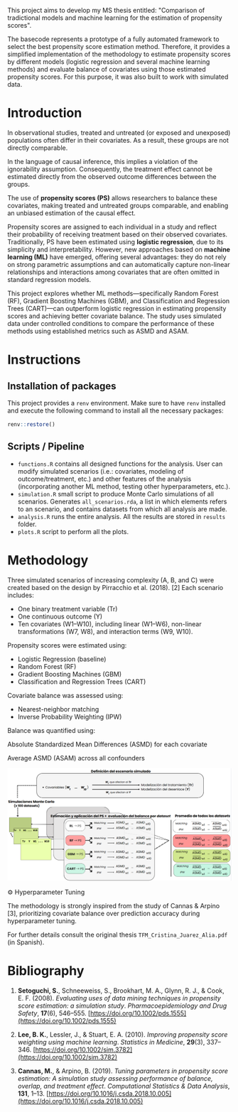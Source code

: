 This project aims to develop my MS thesis entitled: "Comparison of tradictional models and machine learning for the estimation of propensity scores".

The basecode represents a prototype of a fully automated framework to select the best propensity score estimation method. 
Therefore, it provides a simplified implementation of the methodology to estimate propensity scores by different models (logistic regression and several machine learning methods) and evaluate balance of covariates using those estimated propensity scores.
For this purpose, it was also built to work with simulated data. 

# Introduction

In observational studies, treated and untreated (or exposed and unexposed) populations often differ in their covariates. As a result, these groups are not directly comparable.

In the language of causal inference, this implies a violation of the ignorability assumption. Consequently, the treatment effect cannot be estimated directly from the observed outcome differences between the groups.

The use of **propensity scores (PS)** allows researchers to balance these covariates, making treated and untreated groups comparable, and enabling an unbiased estimation of the causal effect.

Propensity scores are assigned to each individual in a study and reflect their probability of receiving treatment based on their observed covariates. Traditionally, PS have been estimated using **logistic regression**, due to its simplicity and interpretability. However, new approaches based on **machine learning (ML)** have emerged, offering several advantages: they do not rely on strong parametric assumptions and can automatically capture non-linear relationships and interactions among covariates that are often omitted in standard regression models.


This project explores whether ML methods—specifically Random Forest (RF), Gradient Boosting Machines (GBM), and Classification and Regression Trees (CART)—can outperform logistic regression in estimating propensity scores and achieving better covariate balance. The study uses simulated data under controlled conditions to compare the performance of these methods using established metrics such as ASMD and ASAM.

# Instructions

## Installation of packages

This project provides a `renv` environment. Make sure to have `renv` installed and execute the following command to install all the necessary packages:

```r
renv::restore()
```

## Scripts / Pipeline

* `functions.R` contains all designed functions for the analysis. User can modify simulated scenarios (i.e.: covariates, modeling of outcome/treatment, etc.) and other features of the analysis (incorporating another ML method, testing other hyperparameters, etc.).
* `simulation.R` small script to produce Monte Carlo simulations of all scenarios. Generates `all_scenarios.rda`, a list in which elements refers to an scenario, and contains datasets from which all analysis are made.
* `analysis.R` runs the entire analysis. All the results are stored in `results` folder.
* `plots.R` script to perform all the plots.


# Methodology

Three simulated scenarios of increasing complexity (A, B, and C) were created based on the design by Pirracchio et al. (2018). [2] Each scenario includes:

* One binary treatment variable (Tr)
* One continuous outcome (Y)
* Ten covariates (W1–W10), including linear (W1–W6), non-linear transformations (W7, W8), and interaction terms (W9, W10).

Propensity scores were estimated using:

* Logistic Regression (baseline)
* Random Forest (RF)
* Gradient Boosting Machines (GBM)
* Classification and Regression Trees (CART)

Covariate balance was assessed using:

* Nearest-neighbor matching
* Inverse Probability Weighting (IPW)

Balance was quantified using:

Absolute Standardized Mean Differences (ASMD) for each covariate

Average ASMD (ASAM) across all confounders

![General Workflow](images/general_workflow.png)

⚙️ Hyperparameter Tuning

The methodology is strongly inspired from the study of Cannas & Arpino [3], prioritizing covariate balance over prediction accuracy during hyperparameter tuning.

For further details consult the original thesis `TFM_Cristina_Juarez_Alia.pdf` (in Spanish).

# Bibliography

1. **Setoguchi, S.**, Schneeweiss, S., Brookhart, M. A., Glynn, R. J., & Cook, E. F. (2008). *Evaluating uses of data mining techniques in propensity score estimation: a simulation study*.  _Pharmacoepidemiology and Drug Safety_, **17**(6), 546–555. [https://doi.org/10.1002/pds.1555](https://doi.org/10.1002/pds.1555)

2. **Lee, B. K.**, Lessler, J., & Stuart, E. A. (2010). *Improving propensity score weighting using machine learning*. _Statistics in Medicine_, **29**(3), 337–346. [https://doi.org/10.1002/sim.3782](https://doi.org/10.1002/sim.3782)

3. **Cannas, M.**, & Arpino, B. (2019). *Tuning parameters in propensity score estimation: A simulation study assessing performance of balance, overlap, and treatment effect*. _Computational Statistics & Data Analysis_, **131**, 1–13. [https://doi.org/10.1016/j.csda.2018.10.005](https://doi.org/10.1016/j.csda.2018.10.005)
